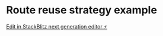 # Route reuse strategy example

[Edit in StackBlitz next generation editor ⚡️](https://stackblitz.com/~/github.com/surgutov55/angular-ivy-x5ecet)
